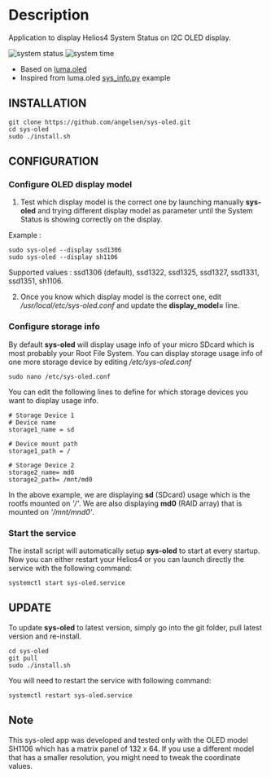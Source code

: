 # Description
Application to display Helios4 System Status on I2C OLED display.

![system status](capture/luma_000001.png)
![system time](capture/luma_000002.png)

* Based on [luma.oled](https://github.com/rm-hull/luma.oled)
* Inspired from luma.oled [sys_info.py](https://github.com/rm-hull/luma.examples/blob/master/examples/sys_info.py) example

## INSTALLATION

```
git clone https://github.com/angelsen/sys-oled.git
cd sys-oled
sudo ./install.sh
```

## CONFIGURATION

### Configure OLED display model

1. Test which display model is the correct one by launching manually **sys-oled** and trying different display model as parameter until the System Status is showing correctly on the display.

Example :

```
sudo sys-oled --display ssd1306
sudo sys-oled --display sh1106

```

Supported values : ssd1306 (default), ssd1322, ssd1325, ssd1327, ssd1331, ssd1351, sh1106.

2. Once you know which display model is the correct one, edit */usr/local/etc/sys-oled.conf* and update the **display_model=** line.


### Configure storage info

By default **sys-oled** will display usage info of your micro SDcard which is most probably your Root File System. You can display storage usage info of one more storage device by editing */etc/sys-oled.conf*

```
sudo nano /etc/sys-oled.conf
```

You can edit the following lines to define for which storage devices you want to display usage info.

```
# Storage Device 1
# Device name
storage1_name = sd

# Device mount path
storage1_path = /

# Storage Device 2
storage2_name= md0
storage2_path= /mnt/md0

```

In the above example, we are displaying **sd** (SDcard) usage which is the rootfs mounted on *'/'*. We are also displaying **md0** (RAID array) that is mounted on *'/mnt/mnd0'*.

### Start the service

The install script will automatically setup **sys-oled** to start at every startup. Now you can either restart your Helios4 or you can launch directly the service with the following command:

```
systemctl start sys-oled.service
```

## UPDATE

To update **sys-oled** to latest version, simply go into the git folder, pull latest version and re-install.

```
cd sys-oled
git pull
sudo ./install.sh
```

You will need to restart the service with following command:

```
systemctl restart sys-oled.service
```


## Note

This sys-oled app was developed and tested only with the OLED model SH1106 which has a matrix panel of 132 x 64. If you use a different model that has a smaller resolution, you might need to tweak the coordinate values.
